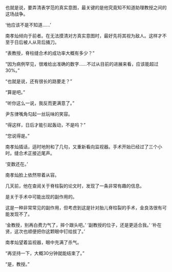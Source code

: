 也就是说，要弄清表学范的真实意图，最关键的是他究竟知不知道助理教授之间的这场战争。

‘他应该不是不知道……’

南孝灿倾向于前者。在无法摸清对方真实意图时，最好先将其视为敌人。这样才不至于日后被人从背后捅刀。

“表教授，脊柱缝合术的成功率大概有多少？”

“因为病例罕见，很难给出准确的数字……不过从目前的进展来看，应该能超过30%。”

“也就是说，还有很长的路要走？”

“算是吧。”

“听你这么一说，我反而更满意了。”

尹东律嘴角勾起一丝玩味的笑容。

“得这样，日后才能引起轰动，不是吗？”

“您说得是。”

南孝灿插话，适时地附和了几句，又重新看向监视器。手术开始已经过了三个小时。缝合术正接近尾声。

‘变数还在。’

南孝灿脸上依然带着从容。

几天前，他在查阅关于脊柱裂的论文时，发现了一条非常有趣的信息。

是关于手术中可能出现的副作用的。

这是一种非常常见的副作用，但考虑到这是针对胎儿脊柱裂的手术，金良洛很有可能发现不了。

‘金教授，别再白费力气了，摔个跟头吧。’
‘副教授的位子，还是更适合我。’
‘朴在贤，这次也顺便把你这颗眼中钉给拔了。’

南孝灿望着监视器，眼中充满了杀气。

“再坚持一下，大概30分钟就能结束了。”

“是，教授。”